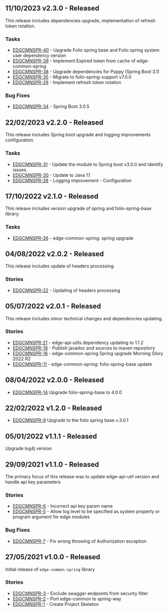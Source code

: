 ## 11/10/2023 v2.3.0 - Released
This release includes dependencies upgrade, implementation of refresh token rotation.

### Tasks
* [EDGCMNSPR-40](https://issues.folio.org/browse/EDGCMNSPR-40) - Upgrade Folio spring base and Folio spring system user dependency version
* [EDGCMNSPR-39](https://issues.folio.org/browse/EDGCMNSPR-39) - Implement Expired token from cache of edge-common-spring
* [EDGCMNSPR-38](https://issues.folio.org/browse/EDGCMNSPR-38) - Upgrade dependencies for Poppy (Spring Boot 3.1)
* [EDGCMNSPR-35](https://issues.folio.org/browse/EDGCMNSPR-35) - Migrate to folio-spring-support v7.0.0
* [EDGCMNSPR-29](https://issues.folio.org/browse/EDGCMNSPR-29) - Implement refresh token rotation

### Bug Fixes
* [EDGCMNSPR-34](https://issues.folio.org/browse/EDGCMNSPR-34) - Spring Boot 3.0.5

## 22/02/2023 v2.2.0 - Released
This release includes Spring boot upgrade and logging improvements configuration.

### Tasks
* [EDGCMNSPR-31](https://issues.folio.org/browse/EDGCMNSPR-31) - Update the module to Spring boot v3.0.0 and identify issues.
* [EDGCMNSPR-30](https://issues.folio.org/browse/EDGCMNSPR-30) - Update to Java 17.
* [EDGCMNSPR-28](https://issues.folio.org/browse/EDGCMNSPR-28) - Logging improvement - Configuration

## 17/10/2022 v2.1.0 - Released
This release includes version upgrade of spring and folio-spring-base library.

### Tasks
* [EDGCMNSPR-26](https://issues.folio.org/browse/EDGCMNSPR-26) - edge-common-spring: spring upgrade

## 04/08/2022 v2.0.2 - Released
This release includes update of headers processing.

### Stories
* [EDGCMNSPR-22](https://issues.folio.org/browse/EDGCMNSPR-22) - Updating of headers processing

## 05/07/2022 v2.0.1 - Released
This release includes minor technical changes and dependencies updating.

### Stories
* [EDGCMNSPR-21](https://issues.folio.org/browse/EDGCMNSPR-21) - edge-api-utils dependency updating to 1.1.2
* [EDGCMNSPR-18](https://issues.folio.org/browse/EDGCMNSPR-18) - Publish javadoc and sources to maven repository
* [EDGCMNSPR-16](https://issues.folio.org/browse/EDGCMNSPR-16) - edge-common-spring Spring upgrade Morning Glory 2022 R2
* [EDGCMNSPR-11](https://issues.folio.org/browse/EDGCMNSPR-11) - edge-common-spring: folio-spring-base update

## 08/04/2022 v2.0.0 - Released
* [EDGCMNSPR-14](https://issues.folio.org/browse/EDGCMNSPR-14) Upgrade folio-spring-base to 4.0.0

## 22/02/2022 v1.2.0 - Released
* [EDGCMNSPR-9](https://issues.folio.org/browse/EDGCMNSPR-9) Upgrade to the folio spring base v.3.0.1

## 05/01/2022 v1.1.1 - Released
 Upgrade log4j version

## 29/09/2021 v1.1.0 - Released
The primary focus of this release was to update edge-api-util version and handle api key parameters

### Stories
* [EDGCMNSPR-6](https://issues.folio.org/browse/EDGCMNSPR-6) - Incorrect api key param name
* [EDGCMNSPR-5](https://issues.folio.org/browse/EDGCMNSPR-5) - Allow log level to be specified as system property or program argument for edge modules

### Bug Fixes
* [EDGCMNSPR-7](https://issues.folio.org/browse/EDGCMNSPR-7) - Fix wrong throwing of Authorization exception

## 27/05/2021 v1.0.0 - Released
Initial release of `edge-common-spring` library

### Stories
* [EDGCMNSPR-3](https://issues.folio.org/browse/EDGCMNSPR-3) - Exclude swagger endpoints from security filter
* [EDGCMNSPR-2](https://issues.folio.org/browse/EDGCMNSPR-2) - Port edge-common to spring-way
* [EDGCMNSPR-1](https://issues.folio.org/browse/EDGCMNSPR-1) - Create Project Skeleton
